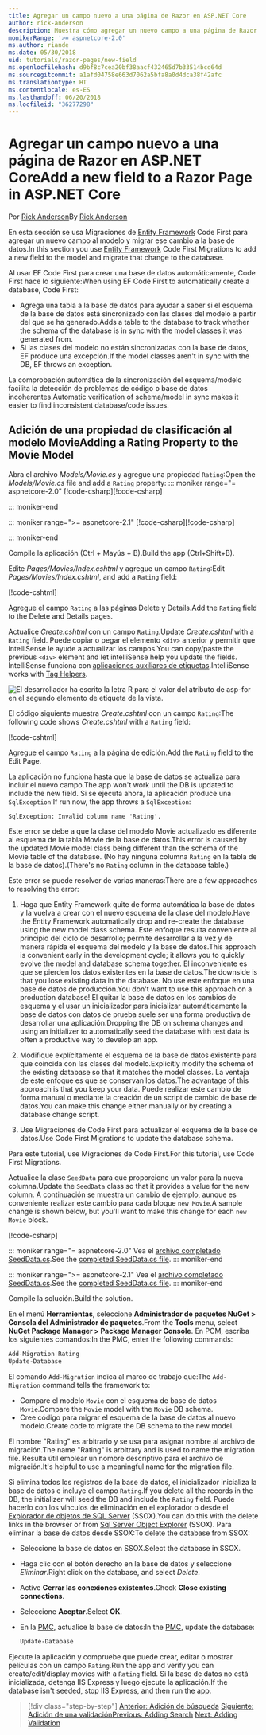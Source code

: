 ```yaml
---
title: Agregar un campo nuevo a una página de Razor en ASP.NET Core
author: rick-anderson
description: Muestra cómo agregar un nuevo campo a una página de Razor con Entity Framework Core
monikerRange: '>= aspnetcore-2.0'
ms.author: riande
ms.date: 05/30/2018
uid: tutorials/razor-pages/new-field
ms.openlocfilehash: d9bf8c7cea20bf38aacf432465d7b33514bcd64d
ms.sourcegitcommit: a1afd04758e663d7062a5bfa8a0d4dca38f42afc
ms.translationtype: HT
ms.contentlocale: es-ES
ms.lasthandoff: 06/20/2018
ms.locfileid: "36277298"
---
```

# <a name="add-a-new-field-to-a-razor-page-in-aspnet-core"></a><span data-ttu-id="24591-103">Agregar un campo nuevo a una página de Razor en ASP.NET Core</span><span class="sxs-lookup"><span data-stu-id="24591-103">Add a new field to a Razor Page in ASP.NET Core</span></span>

<span data-ttu-id="24591-104">Por [Rick Anderson](https://twitter.com/RickAndMSFT)</span><span class="sxs-lookup"><span data-stu-id="24591-104">By [Rick Anderson](https://twitter.com/RickAndMSFT)</span></span>

<span data-ttu-id="24591-105">En esta sección se usa Migraciones de [Entity Framework](https://docs.microsoft.com/ef/core/get-started/aspnetcore/new-db) Code First para agregar un nuevo campo al modelo y migrar ese cambio a la base de datos.</span><span class="sxs-lookup"><span data-stu-id="24591-105">In this section you use [Entity Framework](https://docs.microsoft.com/ef/core/get-started/aspnetcore/new-db) Code First Migrations to add a new field to the model and migrate that change to the database.</span></span>

<span data-ttu-id="24591-106">Al usar EF Code First para crear una base de datos automáticamente, Code First hace lo siguiente:</span><span class="sxs-lookup"><span data-stu-id="24591-106">When using EF Code First to automatically create a database, Code First:</span></span>

* <span data-ttu-id="24591-107">Agrega una tabla a la base de datos para ayudar a saber si el esquema de la base de datos está sincronizado con las clases del modelo a partir del que se ha generado.</span><span class="sxs-lookup"><span data-stu-id="24591-107">Adds a table to the database to track whether the schema of the database is in sync with the model classes it was generated from.</span></span>
* <span data-ttu-id="24591-108">Si las clases del modelo no están sincronizadas con la base de datos, EF produce una excepción.</span><span class="sxs-lookup"><span data-stu-id="24591-108">If the model classes aren't in sync with the DB, EF throws an exception.</span></span> 

<span data-ttu-id="24591-109">La comprobación automática de la sincronización del esquema/modelo facilita la detección de problemas de código o base de datos incoherentes.</span><span class="sxs-lookup"><span data-stu-id="24591-109">Automatic verification of schema/model in sync makes it easier to find inconsistent database/code issues.</span></span>

## <a name="adding-a-rating-property-to-the-movie-model"></a><span data-ttu-id="24591-110">Adición de una propiedad de clasificación al modelo Movie</span><span class="sxs-lookup"><span data-stu-id="24591-110">Adding a Rating Property to the Movie Model</span></span>

<span data-ttu-id="24591-111">Abra el archivo *Models/Movie.cs* y agregue una propiedad `Rating`:</span><span class="sxs-lookup"><span data-stu-id="24591-111">Open the *Models/Movie.cs* file and add a `Rating` property:</span></span>
::: moniker range="= aspnetcore-2.0"
<span data-ttu-id="24591-112">[!code-csharp[](razor-pages-start/sample/RazorPagesMovie/Models/MovieDateRating.cs?highlight=11&range=7-18)]</span><span class="sxs-lookup"><span data-stu-id="24591-112">[!code-csharp[](razor-pages-start/sample/RazorPagesMovie/Models/MovieDateRating.cs?highlight=11&range=7-18)]</span></span>

::: moniker-end

::: moniker range=">= aspnetcore-2.1"
<span data-ttu-id="24591-113">[!code-csharp[](razor-pages-start/sample/RazorPagesMovie21/Models/MovieDateRating.cs?highlight=13&name=snippet)]</span><span class="sxs-lookup"><span data-stu-id="24591-113">[!code-csharp[](razor-pages-start/sample/RazorPagesMovie21/Models/MovieDateRating.cs?highlight=13&name=snippet)]</span></span>

::: moniker-end

<span data-ttu-id="24591-114">Compile la aplicación (Ctrl + Mayús + B).</span><span class="sxs-lookup"><span data-stu-id="24591-114">Build the app (Ctrl+Shift+B).</span></span>

<span data-ttu-id="24591-115">Edite *Pages/Movies/Index.cshtml* y agregue un campo `Rating`:</span><span class="sxs-lookup"><span data-stu-id="24591-115">Edit *Pages/Movies/Index.cshtml*, and add a `Rating` field:</span></span>

[!code-cshtml[](razor-pages-start/sample/RazorPagesMovie/Pages/Movies/Index.cshtml?highlight=40-42,61-63)]

<span data-ttu-id="24591-116">Agregue el campo `Rating` a las páginas Delete y Details.</span><span class="sxs-lookup"><span data-stu-id="24591-116">Add the `Rating` field to the Delete and Details pages.</span></span>

<span data-ttu-id="24591-117">Actualice *Create.cshtml* con un campo `Rating`.</span><span class="sxs-lookup"><span data-stu-id="24591-117">Update *Create.cshtml* with a `Rating` field.</span></span> <span data-ttu-id="24591-118">Puede copiar o pegar el elemento `<div>` anterior y permitir que IntelliSense le ayude a actualizar los campos.</span><span class="sxs-lookup"><span data-stu-id="24591-118">You can copy/paste the previous `<div>` element and let intelliSense help you update the fields.</span></span> <span data-ttu-id="24591-119">IntelliSense funciona con [aplicaciones auxiliares de etiquetas](xref:mvc/views/tag-helpers/intro).</span><span class="sxs-lookup"><span data-stu-id="24591-119">IntelliSense works with [Tag Helpers](xref:mvc/views/tag-helpers/intro).</span></span>

![El desarrollador ha escrito la letra R para el valor del atributo de asp-for en el segundo elemento de etiqueta de la vista.](new-field/_static/cr.png)

<span data-ttu-id="24591-123">El código siguiente muestra *Create.cshtml* con un campo `Rating`:</span><span class="sxs-lookup"><span data-stu-id="24591-123">The following code shows *Create.cshtml* with a `Rating` field:</span></span>

[!code-cshtml[](razor-pages-start/sample/RazorPagesMovie/Pages/Movies/Create.cshtml?highlight=36-40)]

<span data-ttu-id="24591-124">Agregue el campo `Rating` a la página de edición.</span><span class="sxs-lookup"><span data-stu-id="24591-124">Add the `Rating` field to the Edit Page.</span></span>

<span data-ttu-id="24591-125">La aplicación no funciona hasta que la base de datos se actualiza para incluir el nuevo campo.</span><span class="sxs-lookup"><span data-stu-id="24591-125">The app won't work until the DB is updated to include the new field.</span></span> <span data-ttu-id="24591-126">Si se ejecuta ahora, la aplicación produce una `SqlException`:</span><span class="sxs-lookup"><span data-stu-id="24591-126">If run now, the app throws a `SqlException`:</span></span>

```
SqlException: Invalid column name 'Rating'.
```

<span data-ttu-id="24591-127">Este error se debe a que la clase del modelo Movie actualizado es diferente al esquema de la tabla Movie de la base de datos.</span><span class="sxs-lookup"><span data-stu-id="24591-127">This error is caused by the updated Movie model class being different than the schema of the Movie table of the database.</span></span> <span data-ttu-id="24591-128">(No hay ninguna columna `Rating` en la tabla de la base de datos).</span><span class="sxs-lookup"><span data-stu-id="24591-128">(There's no `Rating` column in the database table.)</span></span>

<span data-ttu-id="24591-129">Este error se puede resolver de varias maneras:</span><span class="sxs-lookup"><span data-stu-id="24591-129">There are a few approaches to resolving the error:</span></span>

1. <span data-ttu-id="24591-130">Haga que Entity Framework quite de forma automática la base de datos y la vuelva a crear con el nuevo esquema de la clase del modelo.</span><span class="sxs-lookup"><span data-stu-id="24591-130">Have the Entity Framework automatically drop and re-create the database using  the new model class schema.</span></span> <span data-ttu-id="24591-131">Este enfoque resulta conveniente al principio del ciclo de desarrollo; permite desarrollar a la vez y de manera rápida el esquema del modelo y la base de datos.</span><span class="sxs-lookup"><span data-stu-id="24591-131">This approach is convenient early in the development cycle; it allows you to quickly evolve the model and database schema together.</span></span> <span data-ttu-id="24591-132">El inconveniente es que se pierden los datos existentes en la base de datos.</span><span class="sxs-lookup"><span data-stu-id="24591-132">The downside is that you lose existing data in the database.</span></span> <span data-ttu-id="24591-133">No use este enfoque en una base de datos de producción.</span><span class="sxs-lookup"><span data-stu-id="24591-133">You don't want to use this approach on a production database!</span></span> <span data-ttu-id="24591-134">El quitar la base de datos en los cambios de esquema y el usar un inicializador para inicializar automáticamente la base de datos con datos de prueba suele ser una forma productiva de desarrollar una aplicación.</span><span class="sxs-lookup"><span data-stu-id="24591-134">Dropping the DB on schema changes and using an initializer to automatically seed the database with test data is often a productive way to develop an app.</span></span>

2. <span data-ttu-id="24591-135">Modifique explícitamente el esquema de la base de datos existente para que coincida con las clases del modelo.</span><span class="sxs-lookup"><span data-stu-id="24591-135">Explicitly modify the schema of the existing database so that it matches the model classes.</span></span> <span data-ttu-id="24591-136">La ventaja de este enfoque es que se conservan los datos.</span><span class="sxs-lookup"><span data-stu-id="24591-136">The advantage of this approach is that you keep your data.</span></span> <span data-ttu-id="24591-137">Puede realizar este cambio de forma manual o mediante la creación de un script de cambio de base de datos.</span><span class="sxs-lookup"><span data-stu-id="24591-137">You can make this change either manually or by creating a database change script.</span></span>

3. <span data-ttu-id="24591-138">Use Migraciones de Code First para actualizar el esquema de la base de datos.</span><span class="sxs-lookup"><span data-stu-id="24591-138">Use Code First Migrations to update the database schema.</span></span>

<span data-ttu-id="24591-139">Para este tutorial, use Migraciones de Code First.</span><span class="sxs-lookup"><span data-stu-id="24591-139">For this tutorial, use Code First Migrations.</span></span>

<span data-ttu-id="24591-140">Actualice la clase `SeedData` para que proporcione un valor para la nueva columna.</span><span class="sxs-lookup"><span data-stu-id="24591-140">Update the `SeedData` class so that it provides a value for the new column.</span></span> <span data-ttu-id="24591-141">A continuación se muestra un cambio de ejemplo, aunque es conveniente realizar este cambio para cada bloque `new Movie`.</span><span class="sxs-lookup"><span data-stu-id="24591-141">A sample change is shown below, but you'll want to make this change for each `new Movie` block.</span></span>

[!code-csharp[](razor-pages-start/sample/RazorPagesMovie/Models/SeedDataRating.cs?name=snippet1&highlight=8)]

::: moniker range="= aspnetcore-2.0"
<span data-ttu-id="24591-142">Vea el [archivo completado SeedData.cs](https://github.com/aspnet/Docs/blob/master/aspnetcore/tutorials/razor-pages/razor-pages-start/sample/RazorPagesMovie/Models/SeedDataRating.cs).</span><span class="sxs-lookup"><span data-stu-id="24591-142">See the [completed SeedData.cs file](https://github.com/aspnet/Docs/blob/master/aspnetcore/tutorials/razor-pages/razor-pages-start/sample/RazorPagesMovie/Models/SeedDataRating.cs).</span></span>
::: moniker-end

::: moniker range=">= aspnetcore-2.1"
<span data-ttu-id="24591-143">Vea el [archivo completado SeedData.cs](https://github.com/aspnet/Docs/blob/master/aspnetcore/tutorials/razor-pages/razor-pages-start/sample/RazorPagesMovie21/Models/SeedDataRating.cs).</span><span class="sxs-lookup"><span data-stu-id="24591-143">See the [completed SeedData.cs file](https://github.com/aspnet/Docs/blob/master/aspnetcore/tutorials/razor-pages/razor-pages-start/sample/RazorPagesMovie21/Models/SeedDataRating.cs).</span></span>
::: moniker-end

<span data-ttu-id="24591-144">Compile la solución.</span><span class="sxs-lookup"><span data-stu-id="24591-144">Build the solution.</span></span>

<a name="pmc"></a> <span data-ttu-id="24591-145">En el menú **Herramientas**, seleccione **Administrador de paquetes NuGet > Consola del Administrador de paquetes**.</span><span class="sxs-lookup"><span data-stu-id="24591-145">From the **Tools** menu, select **NuGet Package Manager > Package Manager Console**.</span></span>
<span data-ttu-id="24591-146">En PCM, escriba los siguientes comandos:</span><span class="sxs-lookup"><span data-stu-id="24591-146">In the PMC, enter the following commands:</span></span>

```powershell
Add-Migration Rating
Update-Database
```

<span data-ttu-id="24591-147">El comando `Add-Migration` indica al marco de trabajo que:</span><span class="sxs-lookup"><span data-stu-id="24591-147">The `Add-Migration` command tells the framework to:</span></span>

* <span data-ttu-id="24591-148">Compare el modelo `Movie` con el esquema de base de datos `Movie`.</span><span class="sxs-lookup"><span data-stu-id="24591-148">Compare the `Movie` model with the `Movie` DB schema.</span></span>
* <span data-ttu-id="24591-149">Cree código para migrar el esquema de la base de datos al nuevo modelo.</span><span class="sxs-lookup"><span data-stu-id="24591-149">Create code to migrate the DB schema to the new model.</span></span>

<span data-ttu-id="24591-150">El nombre "Rating" es arbitrario y se usa para asignar nombre al archivo de migración.</span><span class="sxs-lookup"><span data-stu-id="24591-150">The name "Rating" is arbitrary and is used to name the migration file.</span></span> <span data-ttu-id="24591-151">Resulta útil emplear un nombre descriptivo para el archivo de migración.</span><span class="sxs-lookup"><span data-stu-id="24591-151">It's helpful to use a meaningful name for the migration file.</span></span>

<a name="ssox"></a> <span data-ttu-id="24591-152">Si elimina todos los registros de la base de datos, el inicializador inicializa la base de datos e incluye el campo `Rating`.</span><span class="sxs-lookup"><span data-stu-id="24591-152">If you delete all the records in the DB, the initializer will seed the DB and include the `Rating` field.</span></span> <span data-ttu-id="24591-153">Puede hacerlo con los vínculos de eliminación en el explorador o desde el [Explorador de objetos de SQL Server](xref:tutorials/razor-pages/sql#ssox) (SSOX).</span><span class="sxs-lookup"><span data-stu-id="24591-153">You can do this with the delete links in the browser or from [Sql Server Object Explorer](xref:tutorials/razor-pages/sql#ssox) (SSOX).</span></span> <span data-ttu-id="24591-154">Para eliminar la base de datos desde SSOX:</span><span class="sxs-lookup"><span data-stu-id="24591-154">To delete the database from SSOX:</span></span>

* <span data-ttu-id="24591-155">Seleccione la base de datos en SSOX.</span><span class="sxs-lookup"><span data-stu-id="24591-155">Select the database in SSOX.</span></span>
* <span data-ttu-id="24591-156">Haga clic con el botón derecho en la base de datos y seleccione *Eliminar*.</span><span class="sxs-lookup"><span data-stu-id="24591-156">Right click on the database, and select *Delete*.</span></span>
* <span data-ttu-id="24591-157">Active **Cerrar las conexiones existentes**.</span><span class="sxs-lookup"><span data-stu-id="24591-157">Check **Close existing connections**.</span></span>
* <span data-ttu-id="24591-158">Seleccione **Aceptar**.</span><span class="sxs-lookup"><span data-stu-id="24591-158">Select **OK**.</span></span>
* <span data-ttu-id="24591-159">En la [PMC](xref:tutorials/razor-pages/new-field#pmc), actualice la base de datos:</span><span class="sxs-lookup"><span data-stu-id="24591-159">In the [PMC](xref:tutorials/razor-pages/new-field#pmc), update the database:</span></span>

  ```powershell
  Update-Database
  ```

<span data-ttu-id="24591-160">Ejecute la aplicación y compruebe que puede crear, editar o mostrar películas con un campo `Rating`.</span><span class="sxs-lookup"><span data-stu-id="24591-160">Run the app and verify you can create/edit/display movies with a `Rating` field.</span></span> <span data-ttu-id="24591-161">Si la base de datos no está inicializada, detenga IIS Express y luego ejecute la aplicación.</span><span class="sxs-lookup"><span data-stu-id="24591-161">If the database isn't seeded, stop IIS Express, and then run the app.</span></span>

> [!div class="step-by-step"]
> <span data-ttu-id="24591-162">[Anterior: Adición de búsqueda](xref:tutorials/razor-pages/search)
> [Siguiente: Adición de una validación](xref:tutorials/razor-pages/validation)</span><span class="sxs-lookup"><span data-stu-id="24591-162">[Previous: Adding Search](xref:tutorials/razor-pages/search)
[Next: Adding Validation](xref:tutorials/razor-pages/validation)</span></span>
